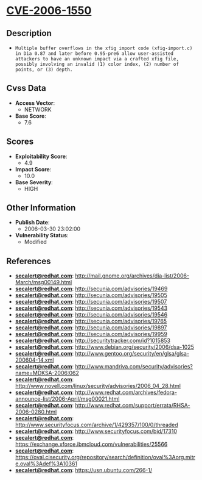 
# [CVE-2006-1550](https://cve.mitre.org/cgi-bin/cvename.cgi?name=CVE-2006-1550)

## Description

- `Multiple buffer overflows in the xfig import code (xfig-import.c) in Dia 0.87 and later before 0.95-pre6 allow user-assisted attackers to have an unknown impact via a crafted xfig file, possibly involving an invalid (1) color index, (2) number of points, or (3) depth.`

## Cvss Data

- **Access Vector**:
  - NETWORK
- **Base Score**:
  - 7.6

## Scores

- **Exploitability Score**:
  - 4.9
- **Impact Score**:
  - 10.0
- **Base Severity**:
  - HIGH

## Other Information

- **Publish Date**:
  - 2006-03-30 23:02:00
- **Vulnerability Status**:
  - Modified

## References

- **secalert@redhat.com**: http://mail.gnome.org/archives/dia-list/2006-March/msg00149.html
- **secalert@redhat.com**: http://secunia.com/advisories/19469
- **secalert@redhat.com**: http://secunia.com/advisories/19505
- **secalert@redhat.com**: http://secunia.com/advisories/19507
- **secalert@redhat.com**: http://secunia.com/advisories/19543
- **secalert@redhat.com**: http://secunia.com/advisories/19546
- **secalert@redhat.com**: http://secunia.com/advisories/19765
- **secalert@redhat.com**: http://secunia.com/advisories/19897
- **secalert@redhat.com**: http://secunia.com/advisories/19959
- **secalert@redhat.com**: http://securitytracker.com/id?1015853
- **secalert@redhat.com**: http://www.debian.org/security/2006/dsa-1025
- **secalert@redhat.com**: http://www.gentoo.org/security/en/glsa/glsa-200604-14.xml
- **secalert@redhat.com**: http://www.mandriva.com/security/advisories?name=MDKSA-2006:062
- **secalert@redhat.com**: http://www.novell.com/linux/security/advisories/2006_04_28.html
- **secalert@redhat.com**: http://www.redhat.com/archives/fedora-announce-list/2006-April/msg00021.html
- **secalert@redhat.com**: http://www.redhat.com/support/errata/RHSA-2006-0280.html
- **secalert@redhat.com**: http://www.securityfocus.com/archive/1/429357/100/0/threaded
- **secalert@redhat.com**: http://www.securityfocus.com/bid/17310
- **secalert@redhat.com**: https://exchange.xforce.ibmcloud.com/vulnerabilities/25566
- **secalert@redhat.com**: https://oval.cisecurity.org/repository/search/definition/oval%3Aorg.mitre.oval%3Adef%3A10361
- **secalert@redhat.com**: https://usn.ubuntu.com/266-1/
